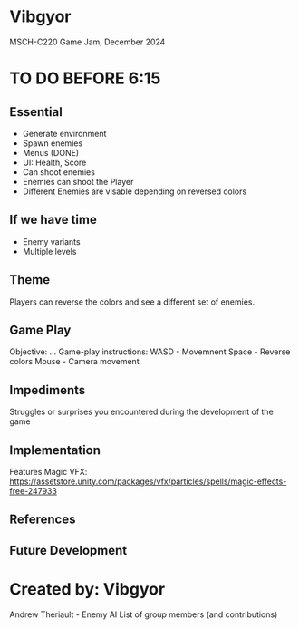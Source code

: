 # Vibgyor
MSCH-C220 Game Jam, December 2024

# TO DO BEFORE 6:15
## Essential
* Generate environment
* Spawn enemies
* Menus (DONE)
* UI: Health, Score
* Can shoot enemies
* Enemies can shoot the Player
* Different Enemies are visable depending on reversed colors
## If we have time
* Enemy variants
* Multiple levels


## Theme
Players can reverse the colors and see a different set of enemies.

## Game Play
Objective:
...
Game-play instructions:
WASD - Movemnent
Space - Reverse colors
Mouse - Camera movement

## Impediments
Struggles or surprises you encountered during the development of the game

## Implementation
Features
Magic VFX: https://assetstore.unity.com/packages/vfx/particles/spells/magic-effects-free-247933 

## References

## Future Development

# Created by: Vibgyor
Andrew Theriault - Enemy AI
List of group members (and contributions)